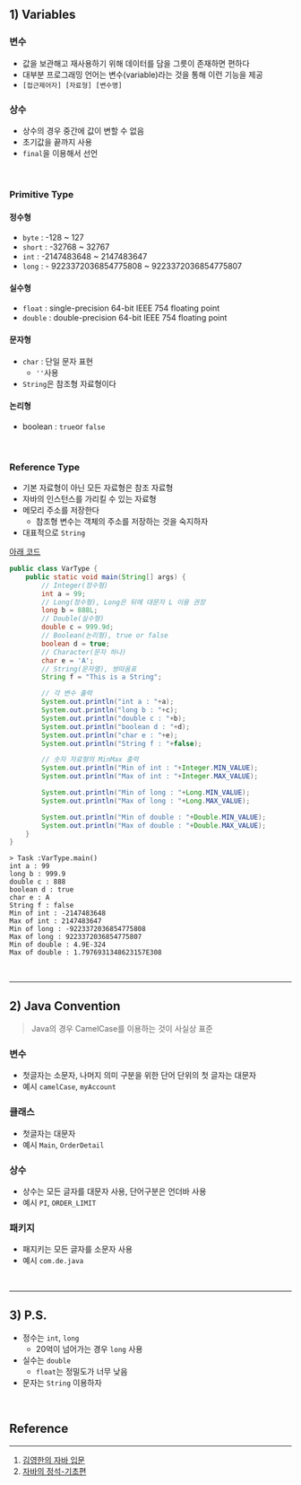 ## 1) Variables

### 변수

* 값을 보관해고 재사용하기 위해 데이터를 담을 그릇이 존재하면 편하다
* 대부분 프로그래밍 언어는 변수(variable)라는 것을 통해 이런 기능을 제공
* ```[접근제어자] [자료형] [변수명]```

### 상수

* 상수의 경우 중간에 값이 변할 수 없음
* 초기값을 끝까지 사용
* ```final```을 이용해서 선언

<br>

### Primitive Type

#### 정수형

* ```byte``` : -128 ~ 127
* ```short``` : -32768 ~ 32767 
* ```int``` : -2147483648 ~ 2147483647
* ```long``` : - 9223372036854775808 ~ 9223372036854775807

#### 실수형

* ```float``` : single-precision 64-bit IEEE 754 floating point
* ```double``` : double-precision 64-bit IEEE 754 floating point

#### 문자형

* ```char``` : 단일 문자 표현
  * ```''```사용
* ```String```은 참조형 자료형이다

#### 논리형

* boolean : ```true```or ```false```

<br>

### Reference Type

* 기본 자료형이 아닌 모든 자료형은 참조 자료형
* 자바의 인스턴스를 가리킬 수 있는 자료형
* 메모리 주소를 저장한다
  * 참조형 변수는 객체의 주소를 저장하는 것을 숙지하자
* 대표적으로 ```String```

[아래 코드](https://github.com/seungki1011/Data-Engineering/blob/main/java/start-java/src/main/java/de/java/variable/VarType.java)

```java
public class VarType {
    public static void main(String[] args) {
        // Integer(정수형)
        int a = 99;
        // Long(정수형), Long은 뒤에 대문자 L 이용 권장
        long b = 888L;
        // Double(실수형)
        double c = 999.9d;
        // Boolean(논리형), true or false
        boolean d = true;
        // Character(문자 하나)
        char e = 'A';
        // String(문자열), 쌍따옴표
        String f = "This is a String";

        // 각 변수 출력
        System.out.println("int a : "+a);
        System.out.println("long b : "+c);
        System.out.println("double c : "+b);
        System.out.println("boolean d : "+d);
        System.out.println("char e : "+e);
        System.out.println("String f : "+false);

        // 숫자 자료형의 MinMax 출력
        System.out.println("Min of int : "+Integer.MIN_VALUE);
        System.out.println("Max of int : "+Integer.MAX_VALUE);

        System.out.println("Min of long : "+Long.MIN_VALUE);
        System.out.println("Max of long : "+Long.MAX_VALUE);

        System.out.println("Min of double : "+Double.MIN_VALUE);
        System.out.println("Max of double : "+Double.MAX_VALUE);
    }
}
```

```
> Task :VarType.main()
int a : 99
long b : 999.9
double c : 888
boolean d : true
char e : A
String f : false
Min of int : -2147483648
Max of int : 2147483647
Min of long : -9223372036854775808
Max of long : 9223372036854775807
Min of double : 4.9E-324
Max of double : 1.7976931348623157E308
```

<br>

---

## 2) Java Convention

> Java의 경우 CamelCase를 이용하는 것이 사실상 표준

### 변수

* 첫글자는 소문자, 나머지 의미 구분을 위한 단어 단위의 첫 글자는 대문자
* 예시 ```camelCase```, ```myAccount```

### 클래스

* 첫글자는 대문자
* 예시 ```Main```, ```OrderDetail```

### 상수

* 상수는 모든 글자를 대문자 사용, 단어구분은 언더바 사용
* 예시 ```PI```, ```ORDER_LIMIT```

### 패키지

* 패지키는 모든 글자를 소문자 사용
* 예시 ```com.de.java```

<br>

---

## 3) P.S.

* 정수는 ```int```, ```long```
  * 20억이 넘어가는 경우 ```long``` 사용
* 실수는 ```double```
  * ```float```는 정밀도가 너무 낮음
* 문자는 ```String``` 이용하자

<br>

## Reference

---

1. [김영한의 자바 입문](https://www.inflearn.com/course/%EA%B9%80%EC%98%81%ED%95%9C%EC%9D%98-%EC%9E%90%EB%B0%94-%EC%9E%85%EB%AC%B8)
1. [자바의 정석-기초편](https://www.youtube.com/user/MasterNKS)